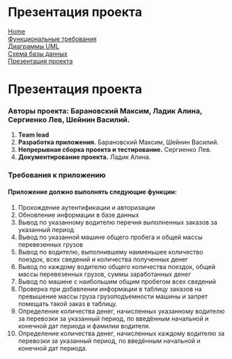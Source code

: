 # Презентация проекта

[Home](../index.md)    
[Функциональные требования](functionalRequirements.md)  
[Диаграммы UML](diagramUML.md)  
[Схема базы данных](databaseSchema.md)  
[Презентация проекта](projectPresentation.md) 

# Презентация проекта

### Авторы проекта: **Барановский Максим, Ладик Алина, Сергиенко Лев, Шейнин Василий.**

1. **Team lead** 
2. **Разработка приложения.** Барановский Максим, Шейнин Василий.
3. **Непрерывная сборка проекта и тестирование.** Сергиенко Лев.
4. **Документирование проекта.** Ладик Алина.

### Требования к приложению

#### Приложение должно выполнять следующие функции:
1. Прохождение аутентификации и авторизации
2. Обновление информации в базе данных
3. Вывод по указанному водителю перечня выполненных заказов за указанный период
4. Вывод по указанной машине общего пробега и общей массы перевезенных грузов
5. Вывод по водителю, выполнившему наименьшее количество поездок, всех сведений и количества полученных денег
6. Вывод по каждому водителю общего количества поездок, общей массы перевезенных грузов, суммы заработанных денег
7. Вывод по машине с наибольшим общим пробегом всех сведений
8. Проверка при добавлении информации в таблицу заказов на превышение массы груза грузоподъемности машины и запрет помещать такой заказ в таблицу.
9. Определение количества денег, начисленных указанному водителю за перевозки за указанный период, по введённым начальной и конечной дат периода и фамилии водителя.
10. Определение количества денег, начисленных каждому водителю за перевозки за указанный период, по введённым начальной и конечной дат периода.
